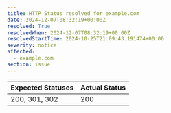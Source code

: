 ```yaml
---
title: HTTP Status resolved for example.com
date: 2024-12-07T08:32:19+00:00Z
resolved: True
resolvedWhen: 2024-12-07T08:32:19+00:00Z
resolvedStartTime: 2024-10-25T21:09:43.191474+00:00
severity: notice
affected:
  - example.com
section: issue
---
```


| Expected Statuses | Actual Status  |
|-------------------|----------------|
| 200, 301, 302 | 200 |
